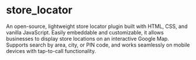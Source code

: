 # store_locator
An open-source, lightweight store locator plugin built with HTML, CSS, and vanilla JavaScript. Easily embeddable and customizable, it allows businesses to display store locations on an interactive Google Map. Supports search by area, city, or PIN code, and works seamlessly on mobile devices with tap-to-call functionality.
